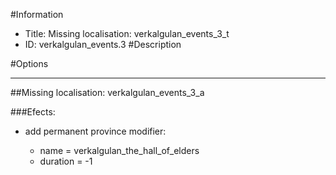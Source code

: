 #Information
 - Title: Missing localisation: verkalgulan_events_3_t
 - ID: verkalgulan_events.3
#Description

#Options

___
##Missing localisation: verkalgulan_events_3_a

###Efects:<ul><li>add permanent province modifier:</li><ul><li>name = verkalgulan_the_hall_of_elders</li><li>duration = -1</li></ul></ul>
